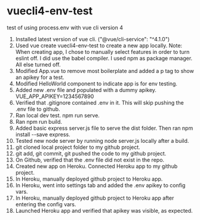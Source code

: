 # vuecli4-env-test
test of using process.env with vue cli version 4 

1. Installed latest version of vue cli.  ("@vue/cli-service": "^4.1.0")
2. Used vue create vuecli4-env-test to create a new app locally. 
    Note:
        When creating app, I chose to manually select features in order to turn eslint off. 
        I did use the babel compiler. I used npm as package manager. All else turned off.  
3. Modified App.vue to remove most boilerplate and added a p tag to show an apikey for a test. 
4. Modified HelloWorld component to indicate app is for env testing. 
5. Added new .env file and populated with a dummy apikey. 
    VUE_APP_APIKEY=1234567890
6. Verified that .gitignore contained .env in it. This will skip pushing the .env file to github. 
7. Ran local dev test. npm run serve.
8. Ran npm run build.
8. Added basic express server.js file to serve the dist folder. 
    Then ran npm install --save express.
9. Tested new node server by running node server.js locally after a build. 
10. git cloned local project folder to my github project. 
11. git add, git commit, git pushed the code to my github project.
12. On Github, verified that the .env file did not exist in the repo. 
13. Created new app on Heroku. Connected Heroku app to my github project. 
14. In Heroku, manually deployed github project to Heroku app.
15. In Heroku, went into settings tab and added the .env apikey to config vars. 
16. In Heroku, manually deployed github project to Heroku app after entering the config vars. 
17. Launched Heroku app and verified that apikey was visible, as expected. 



